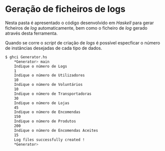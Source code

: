 # Geração de ficheiros de logs
Nesta pasta é apresentado o código desenvolvido em *Haskell* para gerar ficheiros de *log* automaticamente, bem como o ficheiro de *log* gerado através desta ferramenta.   

Quando se corre o *script* de criação de *logs* é possível especficar o número de instâncias desejadas de cada tipo de dados. 

```sh
$ ghci Generator.hs
    *Generator> main
    Indique o número de Logs
    1
    Indique o número de Utilizadores
    10
    Indique o número de Voluntários
    10
    Indique o número de Transportadoras
    30
    Indique o número de Lojas
    45
    Indique o número de Encomendas
    150
    Indique o número de Produtos
    200
    Indique o número de Encomendas Aceites
    15
    Log files successfully created !
    *Generator>
```
